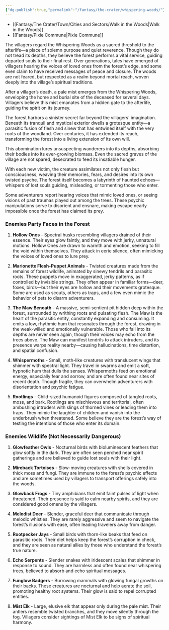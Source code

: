 ```yaml
---
{"dg-publish":true,"permalink":"/fantasy/the-crater/whispering-woods/"}
---
```


- [[Fantasy/The Crater/Town/Cities and Sectors/Walk in the Woods\|Walk in the Woods]]
- [[Fantasy/Pixie Commune\|Pixie Commune]]

The villagers regard the Whispering Woods as a sacred threshold to the afterlife—a place of solemn purpose and quiet reverence. Though they do not tread its depths, they believe the forest performs a vital service, guiding departed souls to their final rest. Over generations, tales have emerged of villagers hearing the voices of loved ones from the forest’s edge, and some even claim to have received messages of peace and closure. The woods are not feared, but respected as a realm beyond mortal reach, woven deeply into the village’s spiritual traditions.

After a villager’s death, a pale mist emerges from the Whispering Woods, enveloping the home and burial site of the deceased for several days. Villagers believe this mist emanates from a hidden gate to the afterlife, guiding the spirit on its journey.

The forest harbors a sinister secret far beyond the villagers' imagination. Beneath its tranquil and mystical exterior dwells a grotesque entity—a parasitic fusion of flesh and sinew that has entwined itself with the very roots of the woodland. Over centuries, it has extended its reach, transforming the forest into a living extension of its own will.

This abomination lures unsuspecting wanderers into its depths, absorbing their bodies into its ever-growing biomass. Even the sacred graves of the village are not spared, desecrated to feed its insatiable hunger.

With each new victim, the creature assimilates not only flesh but consciousness, weaving their memories, fears, and desires into its own twisted psyche. The forest itself becomes a labyrinth of haunted echoes—whispers of lost souls guiding, misleading, or tormenting those who enter.

Some adventurers report hearing voices that mimic loved ones, or seeing visions of past traumas played out among the trees. These psychic manipulations serve to disorient and ensnare, making escape nearly impossible once the forest has claimed its prey.

### Enemies Party Faces in the Forest

1. **Hollow Ones** - Spectral husks resembling villagers drained of their essence. Their eyes glow faintly, and they move with jerky, unnatural motions. Hollow Ones are drawn to warmth and emotion, seeking to fill the void within themselves. They attack in eerie silence, often mimicking the voices of loved ones to lure prey.
    
2. **Marionette Flesh-Puppet Animals** - Twisted creatures made from the remains of forest wildlife, animated by sinewy tendrils and parasitic roots. These puppets move in exaggerated, jerky patterns, as if controlled by invisible strings. They often appear in familiar forms—deer, foxes, birds—but their eyes are hollow and their movements grotesque. Some are used as scouts, others as traps, and a few even mimic the behavior of pets to disarm adventurers.
    
3. **The Maw Beneath** - A massive, semi-sentient pit hidden deep within the forest, surrounded by writhing roots and pulsating flesh. The Maw is the heart of the parasitic entity, constantly expanding and consuming. It emits a low, rhythmic hum that resonates through the forest, drawing in the weak-willed and emotionally vulnerable. Those who fall into its depths are never seen again, though their voices may echo from the trees above. The Maw can manifest tendrils to attack intruders, and its presence warps reality nearby—causing hallucinations, time distortion, and spatial confusion.
    
4. **Whispermoths** - Small, moth-like creatures with translucent wings that shimmer with spectral light. They travel in swarms and emit a soft, hypnotic hum that dulls the senses. Whispermoths feed on emotional energy, especially fear and sorrow, and are often found near sites of recent death. Though fragile, they can overwhelm adventurers with disorientation and psychic fatigue.
    
5. **Rootlings** - Child-sized humanoid figures composed of tangled roots, moss, and bark. Rootlings are mischievous and territorial, often ambushing intruders with slings of thorned vines or leading them into traps. They mimic the laughter of children and vanish into the underbrush when threatened. Some believe they are the forest’s way of testing the intentions of those who enter its domain.
    

### Enemies Wildlife (Not Necessarily Dangerous)

1. **Glowfeather Owls** - Nocturnal birds with bioluminescent feathers that glow softly in the dark. They are often seen perched near spirit gatherings and are believed to guide lost souls with their light.
    
2. **Mireback Tortoises** - Slow-moving creatures with shells covered in thick moss and fungi. They are immune to the forest’s psychic effects and are sometimes used by villagers to transport offerings safely into the woods.
    
3. **Glowback Frogs** - Tiny amphibians that emit faint pulses of light when threatened. Their presence is said to calm nearby spirits, and they are considered good omens by the villagers.
    
4. **Melodist Deer** - Slender, graceful deer that communicate through melodic whistles. They are rarely aggressive and seem to navigate the forest’s illusions with ease, often leading travelers away from danger.
    
5. **Rootpecker Jays** - Small birds with thorn-like beaks that feed on parasitic roots. Their diet helps keep the forest’s corruption in check, and they are seen as natural allies by those who understand the forest’s true nature.
    
6. **Echo Serpents** - Slender snakes with iridescent scales that shimmer in response to sound. They are harmless and often found near whispering trees, believed to absorb and echo spiritual messages.
    
7. **Funglow Badgers** - Burrowing mammals with glowing fungal growths on their backs. These creatures are nocturnal and help aerate the soil, promoting healthy root systems. Their glow is said to repel corrupted entities.
    
8. **Mist Elk** - Large, elusive elk that appear only during the pale mist. Their antlers resemble twisted branches, and they move silently through the fog. Villagers consider sightings of Mist Elk to be signs of spiritual harmony.

